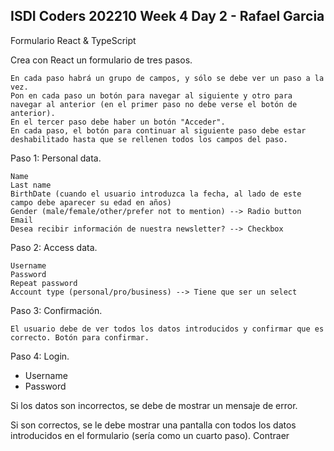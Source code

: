 ## ISDI Coders 202210 Week 4 Day 2 - Rafael Garcia

Formulario React & TypeScript

Crea con React un formulario de tres pasos.

    En cada paso habrá un grupo de campos, y sólo se debe ver un paso a la vez.
    Pon en cada paso un botón para navegar al siguiente y otro para navegar al anterior (en el primer paso no debe verse el botón de anterior).
    En el tercer paso debe haber un botón "Acceder".
    En cada paso, el botón para continuar al siguiente paso debe estar deshabilitado hasta que se rellenen todos los campos del paso.

Paso 1: Personal data.

    Name
    Last name
    BirthDate (cuando el usuario introduzca la fecha, al lado de este campo debe aparecer su edad en años)
    Gender (male/female/other/prefer not to mention) --> Radio button
    Email
    Desea recibir información de nuestra newsletter? --> Checkbox

Paso 2: Access data.

    Username
    Password
    Repeat password
    Account type (personal/pro/business) --> Tiene que ser un select

Paso 3: Confirmación.

    El usuario debe de ver todos los datos introducidos y confirmar que es correcto. Botón para confirmar.

Paso 4: Login.

-   Username
-   Password

Si los datos son incorrectos, se debe de mostrar un mensaje de error.

Si son correctos, se le debe mostrar una pantalla con todos los datos introducidos en el formulario (sería como un cuarto paso). Contraer
